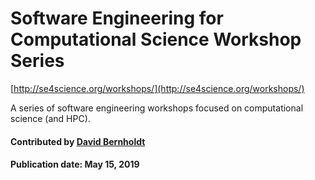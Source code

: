 # Software Engineering for Computational Science Workshop Series

[http://se4science.org/workshops/](http://se4science.org/workshops/)

A series of software engineering workshops focused on computational science (and HPC).

#### Contributed by [David Bernholdt](http://github.com/bernhold)

#### Publication date: May 15, 2019

<!---
Publish: yes
Categories: Collaboration
Topics: Conferences and workshops, projects and organizations
Tags: workshop-series
Level: 2
Prerequisites: defaults
Aggregate: none
--->
